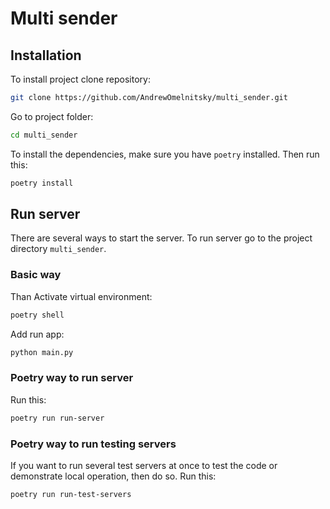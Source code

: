 # Multi sender


## Installation
To install project clone repository:
```sh
git clone https://github.com/AndrewOmelnitsky/multi_sender.git
```
Go to project folder:
```sh
cd multi_sender
```
To install the dependencies, make sure you have `poetry` installed. Then run this:
```sh
poetry install
```

## Run server
There are several ways to start the server.
To run server go to the project directory `multi_sender`.

### Basic way
Than Activate virtual environment:
```sh
poetry shell
```
Add run app:
```sh
python main.py
```

### Poetry way to run server
Run this:
```sh
poetry run run-server
```

### Poetry way to run testing servers
If you want to run several test servers at once to test the code or demonstrate local operation, then do so.
Run this:
```sh
poetry run run-test-servers
```
